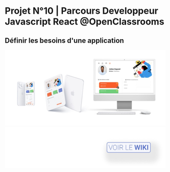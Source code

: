 # Projet N°10 | Parcours Developpeur Javascript React @OpenClassrooms

## Définir les besoins d'une application 

![alt text](https://github.com/antoineThomasCode/AntoineThomas_P10_20031022/blob/main/images/gestion-des-taches-Learn%40Home.jpg)
[![more info button](https://github.com/antoineThomasCode/AntoineThomas_P10_20031022/blob/main/images/voir-le-wiki.jpg)](https://github.com/antoineThomasCode/AntoineThomas_P10_20031022/wiki/)

